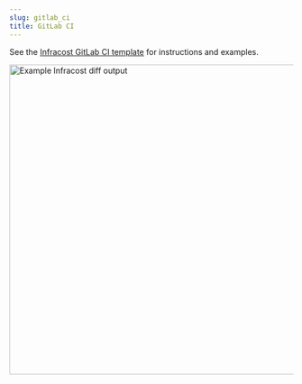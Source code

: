 ```yaml
---
slug: gitlab_ci
title: GitLab CI
---
```


See the [Infracost GitLab CI template](https://gitlab.com/infracost/infracost-gitlab-ci) for instructions and examples.

<img src="https://gitlab.com/infracost/infracost-gitlab-ci/-/raw/master/screenshot.png" width="550px" alt="Example Infracost diff output" />
